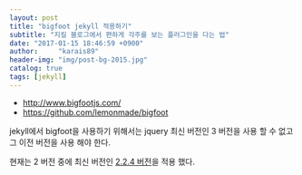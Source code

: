 ```yaml
---
layout: post
title: "bigfoot jekyll 적용하기"
subtitle: "지킬 블로그에서 편하게 각주를 보는 플러그인을 다는 법"
date: "2017-01-15 18:46:59 +0900"
author:     "karais89"
header-img: "img/post-bg-2015.jpg"
catalog: true
tags: [jekyll]
---
```


* http://www.bigfootjs.com/
* https://github.com/lemonmade/bigfoot

jekyll에서 bigfoot을 사용하기 위해서는 jquery 최신 버전인 3 버전을 사용 할 수 없고 그 이전 버전을 사용 해야 한다.

현재는 2 버전 중에 최신 버전인 [2.2.4 버전](https://blog.jquery.com/2016/05/20/jquery-1-12-4-and-2-2-4-released/)을 적용 했다.
